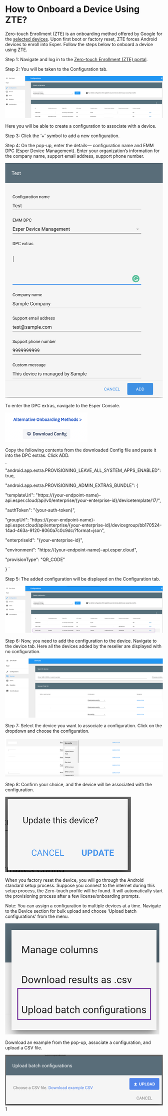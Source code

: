 # How to Onboard a Device Using ZTE?

Zero-touch Enrollment (ZTE) is an onboarding method offered by Google for the [selected devices](https://androidenterprisepartners.withgoogle.com/devices). Upon first boot or factory reset, ZTE forces Android devices to enroll into Esper. Follow the steps below to onboard a device using ZTE.

  

Step 1: Navigate and log in to the [Zero-touch Enrollment (ZTE) portal](https://partner.android.com/zerotouch).

Step 2: You will be taken to the Configuration tab.

  

![portal](./images/ZTE/1-ZTE.png)

Here you will be able to create a configuration to associate with a device.

Step 3: Click the ‘+’ symbol to add a new configuration.

Step 4: On the pop-up, enter the details— configuration name and EMM DPC (Esper Device Management). Enter your organization’s information for the company name, support email address, support phone number.

![create config](./images/ZTE/2-createConfig.png)

To enter the DPC extras, navigate to the Esper Console.

![download](./images/ZTE/3-downloadCOnfig.png)

Copy the following contents from the downloaded Config file and paste it into the DPC extras. Click ADD.

`
"android.app.extra.PROVISIONING_LEAVE_ALL_SYSTEM_APPS_ENABLED": true,

"android.app.extra.PROVISIONING_ADMIN_EXTRAS_BUNDLE": {

"templateUrl": "https://{your-endpoint-name}-api.esper.cloud/api/v0/enterprise/{your-enterprise-id}/devicetemplate/17/",

"authToken": "{your-auth-token}",

"groupUrl": "https://{your-endpoint-name}-api.esper.cloud/api/enterprise/{your-enterprise-id}/devicegroup/bb170524-14ad-463a-9120-8060a7c0c9dc/?format=json",

"enterpriseId": "{your-enterprise-id}",

"environment": "https://{your-endpoint-name}-api.esper.cloud",

"provisionType": "QR_CODE"

}
`
  

Step 5: The added configuration will be displayed on the Configuration tab.

![Add config](./images/ZTE/4-addedConfig.png)

Step 6: Now, you need to add the configuration to the device. Navigate to the device tab. Here all the devices added by the reseller are displayed with no configuration.

![devices](./images/ZTE/5-Devices.png)

Step 7: Select the device you want to associate a configuration. Click on the dropdown and choose the configuration.

![Config](./images//ZTE/6-dropdownConfig.png)

Step 8: Confirm your choice, and the device will be associated with the configuration.

![confirm](./images/ZTE/7-confirm.png)

When you factory reset the device, you will go through the Android standard setup process. Suppose you connect to the internet during this setup process, the Zero-touch profile will be found. It will automatically start the provisioning process after a few license/onboarding prompts.

Note: You can assign a configuration to multiple devices at a time. Navigate to the Device section for bulk upload and choose ‘Upload batch configurations’ from the menu.

![bulk upload](./images/ZTE/8-bulkUpload.png)

Download an example from the pop-up, associate a configuration, and upload a CSV file.

![csv](./images/ZTE/9-csv.png)1

